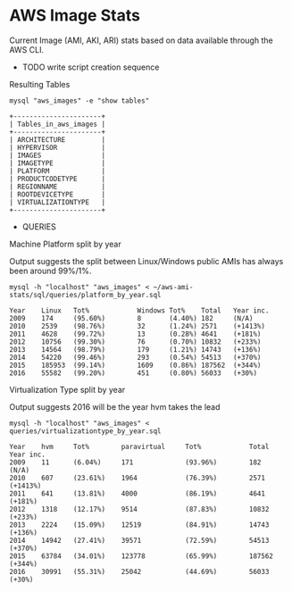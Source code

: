 AWS Image Stats
==============

Current Image (AMI, AKI, ARI) stats based on data available through
the AWS CLI.  

* TODO write script creation sequence

Resulting Tables

```
mysql "aws_images" -e "show tables"

+----------------------+
| Tables_in_aws_images |
+----------------------+
| ARCHITECTURE         |
| HYPERVISOR           |
| IMAGES               |
| IMAGETYPE            |
| PLATFORM             |
| PRODUCTCODETYPE      |
| REGIONNAME           |
| ROOTDEVICETYPE       |
| VIRTUALIZATIONTYPE   |
+----------------------+
```

* QUERIES

Machine Platform split by year

Output suggests the split between Linux/Windows public AMIs has always been around 99%/1%.
```
mysql -h "localhost" "aws_images" < ~/aws-ami-stats/sql/queries/platform_by_year.sql

Year    Linux   Tot%    		Windows Tot%    Total   Year inc.
2009    174     (95.60%)        8       (4.40%) 182     (N/A)
2010    2539    (98.76%)        32      (1.24%) 2571    (+1413%)
2011    4628    (99.72%)        13      (0.28%) 4641    (+181%)
2012    10756   (99.30%)        76      (0.70%) 10832   (+233%)
2013    14564   (98.79%)        179     (1.21%) 14743   (+136%)
2014    54220   (99.46%)        293     (0.54%) 54513   (+370%)
2015    185953  (99.14%)        1609    (0.86%) 187562  (+344%)
2016    55582   (99.20%)        451     (0.80%) 56033   (+30%)
```

Virtualization Type split by year

Output suggests 2016 will be the year hvm takes the lead
```
mysql -h "localhost" "aws_images" < queries/virtualizationtype_by_year.sql

Year    hvm     Tot%    	paravirtual     Tot%    		Total   Year inc.
2009    11      (6.04%) 	171    			(93.96%)        182     (N/A)
2010    607     (23.61%)    1964   			(76.39%)        2571    (+1413%)
2011    641     (13.81%)    4000   			(86.19%)        4641    (+181%)
2012    1318    (12.17%)    9514   			(87.83%)        10832   (+233%)
2013    2224    (15.09%)    12519  			(84.91%)        14743   (+136%)
2014    14942   (27.41%)    39571  			(72.59%)        54513   (+370%)
2015    63784   (34.01%)    123778 			(65.99%)        187562  (+344%)
2016    30991   (55.31%)    25042  			(44.69%)        56033   (+30%)
```
